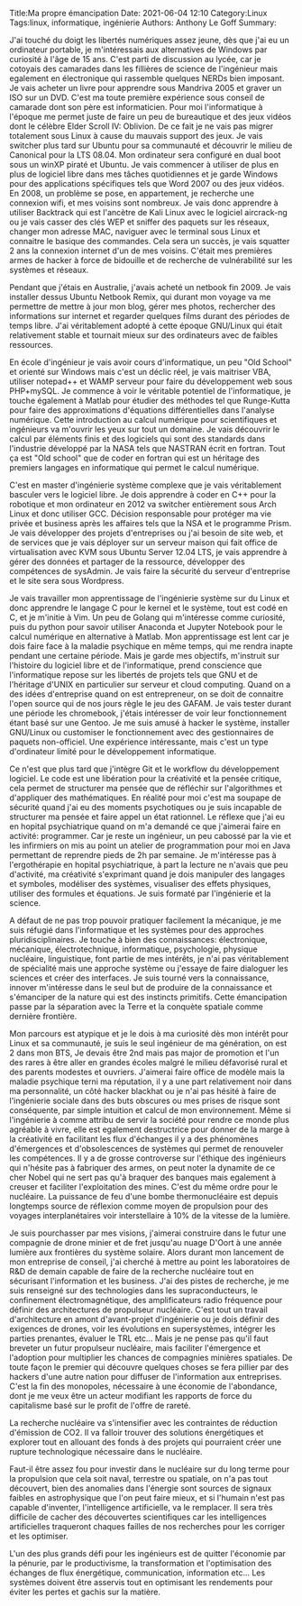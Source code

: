 Title:Ma propre émancipation
Date: 2021-06-04 12:10
Category:Linux
Tags:linux, informatique, ingénierie
Authors: Anthony Le Goff
Summary:

J'ai touché du doigt les libertés numériques assez jeune, dès que j'ai eu un ordinateur portable, je m'intéressais aux alternatives de Windows par curiosité à l'âge de 15 ans. C'est parti de discussion au lycée, car je cotoyais des camarades dans les fillières de science de l'ingénieur mais egalement en électronique qui rassemble quelques NERDs bien imposant. Je vais acheter un livre pour apprendre sous Mandriva 2005 et graver un ISO sur un DVD. C'est ma toute première expérience sous conseil de camarade dont son père est informaticien. Pour moi l'informatique à l'époque me permet juste de faire un peu de bureautique et des jeux vidéos dont le célèbre Elder Scroll IV: Oblivion. De ce fait je ne vais pas migrer totalement sous Linux à cause du mauvais support des jeux. Je vais switcher plus tard sur Ubuntu pour sa communauté et découvrir le milieu de Canonical pour la LTS 08.04. Mon ordinateur sera configuré en dual boot sous un winXP piraté et Ubuntu. Je vais commencer à utiliser de plus en plus de logiciel libre dans mes tâches quotidiennes et je garde Windows pour des applications spécifiques tels que Word 2007 ou des jeux vidéos. En 2008, un problème se pose, en appartement, je recherche une connexion wifi, et mes voisins sont nombreux. Je vais donc apprendre à utiliser Backtrack qui est l'ancètre de Kali Linux avec le logiciel aircrack-ng ou je vais casser des clés WEP et sniffer des paquets sur les réseaux, changer mon adresse MAC, naviguer avec le terminal sous Linux et connaitre le basique des commandes. Cela sera un succès, je vais squatter 2 ans la connexion internet d'un de mes voisins. C'était mes premières armes de hacker à force de bidouille et de recherche de vulnérabilité sur les systèmes et réseaux.  

Pendant que j'étais en Australie, j'avais acheté un netbook fin 2009. Je vais installer dessus Ubuntu Netbook Remix, qui durant mon voyage va me permettre de mettre à jour mon blog, gérer mes photos, rechercher des informations sur internet et regarder quelques films durant des périodes de temps libre. J'ai véritablement adopté à cette époque GNU/Linux qui était relativement stable et tournait mieux sur des ordinateurs avec de faibles ressources.  

En école d'ingénieur je vais avoir cours d'informatique, un peu "Old School" et orienté sur Windows mais c'est un déclic réel, je vais maitriser VBA, utiliser notepad++ et WAMP serveur pour faire du développement web sous PHP+mySQL. Je commence à voir le véritable potentiel de l'informatique, je touche également à Matlab pour étudier des méthodes tel que Runge-Kutta pour faire des approximations d'équations différentielles dans l'analyse numérique. Cette introduction au calcul numérique pour scientifiques et ingénieurs va m'ouvrir les yeux sur tout un domaine. Je vais découvrir le calcul par éléments finis et des logiciels qui sont des standards dans l'industrie développé par la NASA tels que NASTRAN écrit en fortran. Tout ça est "Old school" que de coder en fortran qui est un héritage des premiers langages en informatique qui permet le calcul numérique.  

C'est en master d'ingénierie système complexe que je vais véritablement basculer vers le logiciel libre. Je dois apprendre à coder en C++ pour la robotique et mon ordinateur en 2012 va switcher entièrement sous Arch Linux et donc utiliser GCC. Décision responsable pour protéger ma vie privée et business après les affaires tels que la NSA et le programme Prism. Je vais développer des projets d'entreprises ou j'ai besoin de site web, et de services que je vais déployer sur un serveur maison qui fait office de virtualisation avec KVM sous Ubuntu Server 12.04 LTS, je vais apprendre à gérer des données et partager de la ressource, développer des compétences de sysAdmin. Je vais faire la sécurité du serveur d'entreprise et le site sera sous Wordpress.  

Je vais travailler mon apprentissage de l'ingénierie système sur du Linux et donc apprendre le langage C pour le kernel et le système, tout est codé en C, et je m'initie à Vim. Un peu de Golang qui m'intéresse comme curiosité, puis du python pour savoir utiliser Anaconda et Jupyter Notebook pour le calcul numérique en alternative à Matlab. Mon apprentissage est lent car je dois faire face à la maladie psychique en même temps, qui me rendra inapte pendant une certaine période. Mais je garde mes objectifs, m'instruit sur l'histoire du logiciel libre et de l'informatique, prend conscience que l'informatique repose sur les libertés de projets tels que GNU et de l'héritage d'UNIX en particulier sur serveur et cloud computing. Quand on a des idées d'entreprise quand on est entrepreneur, on se doit de connaitre l'open source qui de nos jours règle le jeu des GAFAM. Je vais tester durant une période les chromebook, j'étais intéresser de voir leur fonctionnement étant basé sur une Gentoo. Je me suis amusé à hacker le système, installer GNU/Linux ou customiser le fonctionnement avec des gestionnaires de paquets non-officiel. Une expérience intéressante, mais c'est un type d'ordinateur limité pour le développement informatique.  

Ce n'est que plus tard que j'intègre Git et le workflow du développement logiciel. Le code est une libération pour la créativité et la pensée critique, cela permet de structurer ma pensée que de réfléchir sur l'algorithmes et d'appliquer des mathématiques. En réalité pour moi c'est ma soupape de sécurité quand j'ai eu des moments psychotiques ou je suis incapable de structurer ma pensée et faire appel un état rationnel. Le réflexe que j'ai eu en hopital psychiatrique quand on m'a demandé ce que j'aimerai faire en activité: programmer. Car je reste un ingénieur, un peu cabossé par la vie et les infirmiers on mis au point un atelier de programmation pour moi en Java permettant de reprendre pieds de 2h par semaine. Je m'intéresse pas à l'ergothérapie en hopital psychiatrique, à part la lecture ne n'avais que peu d'activité, ma créativité s'exprimant quand je dois manipuler des langages et symboles, modéliser des systèmes, visualiser des effets physiques, utiliser des formules et équations. Je suis formaté par l'ingénierie et la science.  

A défaut de ne pas trop pouvoir pratiquer facilement la mécanique, je me suis réfugié dans l'informatique et les systèmes pour des approches pluridisciplinaires. Je touche à bien des connaissances: électronique, mécanique, électrotechnique, informatique, psychologie, physique nucléaire, linguistique, font partie de mes intérêts, je n'ai pas véritablement de spécialité mais une approche système ou j'essaye de faire dialoguer les sciences et créer des interfaces. Je suis tourné vers la connaissance, innover m'intéresse dans le seul but de produire de la connaissance et s'émanciper de la nature qui est des instincts primitifs. Cette émancipation passe par la séparation avec la Terre et la conquète spatiale comme dernière frontière.  

Mon parcours est atypique et je le dois à ma curiosité dès mon intérêt pour Linux et sa communauté, je suis le seul ingénieur de ma génération, on est 2 dans mon BTS, Je devais être 2nd mais pas major de promotion et l'un des rares à être aller en grandes écoles malgré le milieu défavorisé rural et des parents modestes et ouvriers. J'aimerai faire office de modèle mais la maladie psychique terni ma réputation, il y a une part relativement noir dans ma personnalité, un côté hacker blackhat ou je n'ai pas hésité à faire de l'ingénierie sociale dans des buts obscures ou mes prises de risque sont conséquente, par simple intuition et calcul de mon environnement. Même si l'ingénierie à comme attribu de servir la société pour rendre ce monde plus agréable à vivre, elle est egalement destructrice pour donner de la marge à la créativité en facilitant les flux d'échanges il y a des phénomènes d'émergences et d'obsolescences de systèmes qui permet de renouveler les compétences. Il y a de grosse controverse sur l'éthique des ingénieurs qui n'hésite pas à fabriquer des armes, on peut noter la dynamite de ce cher Nobel qui ne sert pas qu'à braquer des banques mais egalement à creuser et faciliter l'exploitation des mines. C'est du même ordre pour le nucléaire. La puissance de feu d'une bombe thermonucléaire est depuis longtemps source de réflexion comme moyen de propulsion pour des voyages interplanétaires voir interstellaire à 10% de la vitesse de la lumière.  

Je suis pourchasser par mes visions, j'aimerai construire dans le futur une compagnie de drone minier et de fret jusqu'au nuage D'Oort à une année lumière aux frontières du système solaire. Alors durant mon lancement de mon entreprise de conseil, j'ai cherché à mettre au point les laboratoires de R&D de demain capable de faire de la recherche nucléaire tout en sécurisant l'information et les business. J'ai des pistes de recherche, je me suis renseigné sur des technologies dans les supraconducteurs, le confinement électromagnétique, des amplificateurs radio fréquence pour définir des architectures de propulseur nucléaire. C'est tout un travail d'architecture en amont d'avant-projet d'ingénierie ou je dois définir des exigences de drones, voir les évolutions en supersystèmes, intégrer les parties prenantes, évaluer le TRL etc... Mais je ne pense pas qu'il faut breveter un futur propulseur nucléaire, mais faciliter l'émergence et l'adoption pour multiplier les chances de compagnies minières spatiales. De toute façon le premier qui découvre quelques choses se fera pillier par des hackers d'une autre nation pour diffuser de l'information aux entreprises. C'est la fin des monopoles, nécessaire à une économie de l'abondance, dont je me veux être un acteur modifiant les rapports de force du capitalisme basé sur le profit de l'offre de rareté.  

La recherche nucléaire va s'intensifier avec les contraintes de réduction d'émission de CO2. Il va falloir trouver des solutions énergétiques et explorer tout en allouant des fonds à des projets qui pourraient créer une rupture technologique nécessaire dans le nucléaire.  

Faut-il être assez fou pour investir dans le nucléaire sur du long terme pour la propulsion que cela soit naval, terrestre ou spatiale, on n'a pas tout découvert, bien des anomalies dans l'énergie sont sources de signaux faibles en astrophysique que l'on peut faire mieux, et si l'humain n'est pas capable d'inventer, l'intelligence artificielle, va le remplacer. Il sera très difficile de cacher des découvertes scientifiques car les intelligences artificielles traqueront chaques failles de nos recherches pour les corriger et les optimiser.  

L'un des plus grands défi pour les ingénieurs est de quitter l'économie par la pénurie, par le productivisme, la transformation et l'optimisation des échanges de flux énergétique, communication, information etc... Les systèmes doivent être asservis tout en optimisant les rendements pour éviter les pertes et gachis sur la matière.
